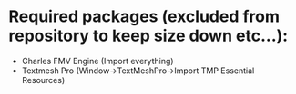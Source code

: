 # Required packages (excluded from repository to keep size down etc...):
- Charles FMV Engine (Import everything)
- Textmesh Pro (Window->TextMeshPro->Import TMP Essential Resources)
